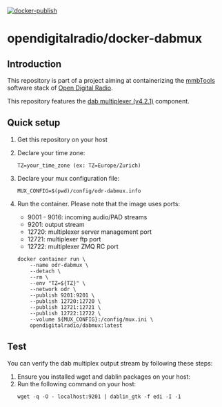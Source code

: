 [![docker-publish](https://github.com/Opendigitalradio/docker-dabmux/actions/workflows/docker-publish.yml/badge.svg)](https://github.com/Opendigitalradio/docker-dabmux/actions/workflows/docker-publish.yml)

# opendigitalradio/docker-dabmux

## Introduction
This repository is part of a project aiming at containerizing the [mmbTools](https://www.opendigitalradio.org/mmbtools) software stack of [Open Digital Radio](https://www.opendigitalradio.org/).

This repository features the [dab multiplexer (v4.2.1)](https://github.com/opendigitalradio/ODR-DabMux) component. 

## Quick setup
1. Get this repository on your host
1. Declare your time zone:
    ```
    TZ=your_time_zone (ex: TZ=Europe/Zurich)
    ```
1. Declare your mux configuration file:
    ```
    MUX_CONFIG=$(pwd)/config/odr-dabmux.info
    ```
1. Run the container. Please note that the image uses ports:
    - 9001 - 9016: incoming audio/PAD streams
    - 9201: output stream
    - 12720: multiplexer server management port
    - 12721: multiplexer ftp port
    - 12722: multiplexer ZMQ RC port

    ```
    docker container run \
        --name odr-dabmux \
        --detach \
        --rm \
        --env "TZ=${TZ}" \
        --network odr \
        --publish 9201:9201 \
        --publish 12720:12720 \
        --publish 12721:12721 \
        --publish 12722:12722 \
        --volume ${MUX_CONFIG}:/config/mux.ini \
        opendigitalradio/dabmux:latest
    ```

## Test
You can verify the dab multiplex output stream by following these steps:
1. Ensure you installed wget and dablin packages on your host:
1. Run the following command on your host: 
    ```
    wget -q -O - localhost:9201 | dablin_gtk -f edi -I -1
    ```
